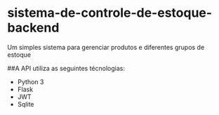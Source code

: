 # sistema-de-controle-de-estoque-backend
Um simples sistema para gerenciar produtos e  diferentes grupos de estoque

##A API utiliza as seguintes técnologias:
- Python 3
- Flask
- JWT
- Sqlite
